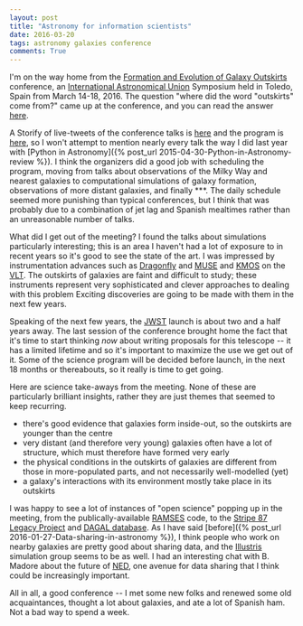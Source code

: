 ```yaml
---
layout: post
title: "Astronomy for information scientists"
date: 2016-03-20
tags: astronomy galaxies conference
comments: True
---
```


I'm on the way home from the [Formation and Evolution of Galaxy Outskirts](http://galaxyoutskirts.org)
conference, an [International Astronomical Union](http://iau.org) Symposium held in Toledo,
Spain from March 14-18, 2016. The question "where did the word "outskirts" come from?" came up 
at the conference, and you can read the answer [here]().

A Storify of live-tweets of the conference talks is [here]() and the program is 
[here](), so I won't attempt to mention nearly every talk the way I did last year with
[Python in Astronomy]({% post_url 2015-04-30-Python-in-Astronomy-review %}). I think the 
organizers did a good job with scheduling the program, moving from talks
about observations of the Milky Way and nearest galaxies to computational simulations of galaxy formation, 
observations of more distant galaxies, and finally ***. The daily
schedule seemed more punishing than typical conferences, but I think that was probably due to
a combination of jet lag and Spanish mealtimes rather than an unreasonable number of talks.

What did I get out of the meeting? I found the talks about simulations
particularly interesting; this is an area I haven't had a lot of exposure to in recent years
so it's good to see the state of the art. I was impressed by instrumentation
advances such as [Dragonfly]() and [MUSE]() and [KMOS]() on the [VLT](). The outskirts of
galaxies are faint and difficult to study; these instruments represent
very sophisticated and clever approaches to dealing with this problem
Exciting discoveries are going to be made with them in the next few years.

Speaking of the next few years, the [JWST]() launch is about two and a half years away.
The last session of the conference brought home the fact that it's time to start thinking *now* about writing
proposals for this telescope -- it has a limited lifetime and so it's important to maximize
the use we get out of it. Some of the science program will be decided before launch, in the
next 18 months or thereabouts, so it really is time to get going.

Here are science take-aways from the meeting. None of these are particularly brilliant
insights, rather they are just themes that seemed to keep recurring.

* there's good evidence that galaxies form inside-out, so the outskirts are younger than the centre 
* very distant (and therefore very young) galaxies often have a lot of structure, which must therefore have formed very early 
* the physical conditions in the outskirts of galaxies are different from those in more-populated parts,
and not necessarily well-modelled (yet)
* a galaxy's interactions with its environment mostly take place in its outskirts

I was happy to see a lot of instances of "open science" popping up in the meeting, from the
publically-available [RAMSES]() code, to the [Stripe 87 Legacy Project]() and [DAGAL database]().
As I have said [before]({% post_url 2016-01-27-Data-sharing-in-astronomy %}), I think people who
work on nearby galaxies are pretty good about sharing data, and the [Illustris]() simulation
group seems to be as well. I had an interesting chat with B. Madore about the future
of [NED](http://ned.ipac.caltech.edu), one avenue for data sharing that I think could be increasingly
important.

All in all, a good conference -- I met some new folks and renewed some old acquaintances, thought a lot
about galaxies, and ate a lot of Spanish ham. Not a bad way to spend a week.






